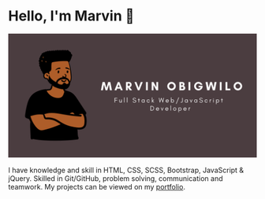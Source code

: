 # Hello, I'm Marvin 👋

![Marvin Obigwilo Github Profile](Banner.png)

I have knowledge and skill in HTML, CSS, SCSS, Bootstrap, JavaScript & jQuery. Skilled in Git/GitHub, problem solving, communication and teamwork. My projects can be viewed on my [portfolio](https://marvinobig.github.io/).
